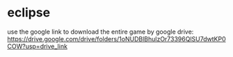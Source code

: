 # eclipse 
use the google link to download the entire game by google drive:
https://drive.google.com/drive/folders/1oNUDBlBhulzOr73396QlSU7dwtKP0COW?usp=drive_link
